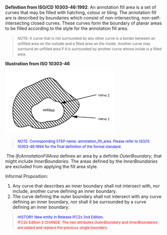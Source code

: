﻿**Definition from ISO/CD 10303-46:1992**: An annotation fill area is a set of curves that may be filled with hatching, colour or tiling. The annotation fill are is described by boundaries which consist of non-intersecting, non-self-intersecting closed curves. These curves form the boundary of planar areas to be filled according to the style for the annotation fill area.

> <small> </small><small>NOTE: A curve that is not surrounded by any
other curve is a border between an unfilled area on the outside and a
filled area on the inside. Another curve may surround an unfilled area
if it is surrounded by another curve whose inside is a filled area.</small>
> 


**Illustration from ISO 10303-46**

![annotation fill area](../../../../../../figures/ifcannotationfillarea.gif)
> <font color="#0000ff"><small>NOTE&nbsp;
Corresponding STEP name: annotation_fill_area. Please refer to ISO/IS
10303-46:1994 for the final definition of the formal
standard.&nbsp;</small> </font>

&nbsp;The _IfcAnnotationFillArea_ defines an area by a definite _OuterBoundary_, that might include _InnerBoundaries_. The areas defined by the _InnerBoundaries_ are excluded from applying the fill area style.

Informal Proposition:

1. Any curve that describes an inner boundary shall not intersect with, nor include, another curve defining an inner boundary.
2. The curve defining the outer boundary shall not intersect with any curve defining an inner boundary, nor shall it be surrounded by a curve defining an inner boundary.

> <small><font color="#0000ff">HISTORY
New entity in Release IFC2x 2nd Edition.</font><br>
  <font color="#ff0000">IFC2x Edition 3 CHANGE
&nbsp;The two attributes <i>OuterBoundary</i> and <i>InnerBoundaries</i>
are added and replace the previous single boundary.</font></small>
